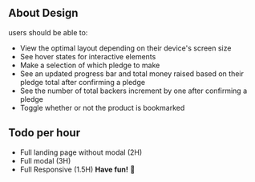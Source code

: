 ## About Design

users should be able to:

- View the optimal layout depending on their device's screen size
- See hover states for interactive elements
- Make a selection of which pledge to make
- See an updated progress bar and total money raised based on their pledge total after confirming a pledge
- See the number of total backers increment by one after confirming a pledge
- Toggle whether or not the product is bookmarked

## Todo per hour
- Full landing page without modal (2H)
- Full modal (3H)
- Full Responsive (1.5H)
**Have fun!** 🚀
